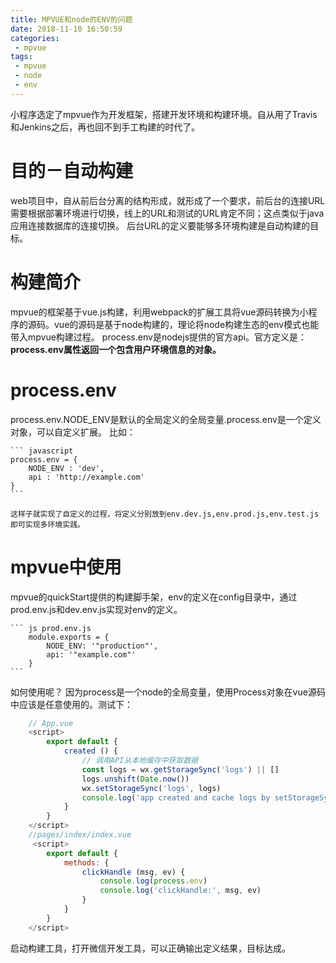 ```yaml
---
title: MPVUE和node的ENV的问题
date: 2018-11-10 16:50:59
categories:
 - mpvue
tags:
 - mpvue
 - node
 - env
---
```

小程序选定了mpvue作为开发框架，搭建开发环境和构建环境。自从用了Travis和Jenkins之后，再也回不到手工构建的时代了。

# 目的－自动构建
web项目中，自从前后台分离的结构形成，就形成了一个要求，前后台的连接URL需要根据部署环境进行切换，线上的URL和测试的URL肯定不同；这点类似于java应用连接数据库的连接切换。
    后台URL的定义要能够多环境构建是自动构建的目标。
# 构建简介
mpvue的框架基于vue.js构建，利用webpack的扩展工具将vue源码转换为小程序的源码。vue的源码是基于node构建的，理论将node构建生态的env模式也能带入mpvue构建过程。
    process.env是nodejs提供的官方api。官方定义是：__process.env属性返回一个包含用户环境信息的对象。__

# process.env

process.env.NODE_ENV是默认的全局定义的全局变量.process.env是一个定义对象，可以自定义扩展。
    比如：

    ``` javascript
    process.env = {
        NODE_ENV : 'dev',
        api : 'http://example.com'
    }
    ```

    这样子就实现了自定义的过程，将定义分别放到env.dev.js,env.prod.js,env.test.js即可实现多环境实践。
# mpvue中使用
mpvue的quickStart提供的构建脚手架，env的定义在config目录中，通过prod.env.js和dev.env.js实现对env的定义。

    ``` js prod.env.js
        module.exports = {
            NODE_ENV: '"production"',
            api: '"example.com"'
        }
    ```
如何使用呢？
因为process是一个node的全局变量，使用Process对象在vue源码中应该是任意使用的。测试下：
``` javascript 
    // App.vue
    <script>
        export default {
            created () {
                // 调用API从本地缓存中获取数据
                const logs = wx.getStorageSync('logs') || []
                logs.unshift(Date.now())
                wx.setStorageSync('logs', logs)
                console.log('app created and cache logs by setStorageSync')
            }
        }
    </script>
    //pages/index/index.vue
     <script>
        export default {
            methods: {
                clickHandle (msg, ev) {
                    console.log(process.env)
                    console.log('clickHandle:', msg, ev)
                }
            }
        }
    </script>
```

启动构建工具，打开微信开发工具，可以正确输出定义结果，目标达成。